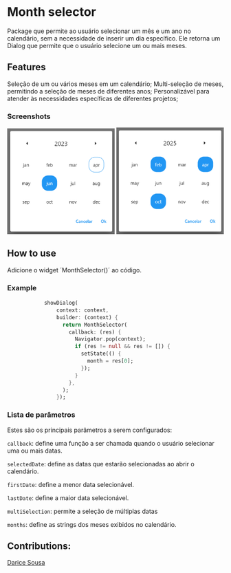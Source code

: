 # Month selector

Package que permite ao usuário selecionar um mês e um ano no calendário, sem a necessidade de inserir um dia específico. Ele retorna um Dialog que permite que o usuário selecione um ou mais meses.

## Features

Seleção de um ou vários meses em um calendário;
Multi-seleção de meses, permitindo a seleção de meses de diferentes anos;
Personalizável para atender às necessidades específicas de diferentes projetos;

### Screenshots

<p align="center">
    <img src="./screenshots/img1.png" width="250"/>
    <img src="./screenshots/img2.png" width="250"/>
</p>

## How to use

Adicione o widget ´MonthSelector()´ ao código.

### Example

```dart
            showDialog(
                context: context,
                builder: (context) {
                  return MonthSelector(
                    callback: (res) {
                      Navigator.pop(context);
                      if (res != null && res != []) {
                        setState(() {
                          month = res[0];
                        });
                      }
                    },
                  );
                });
```

### Lista de parâmetros

Estes são os principais parâmetros a serem configurados:

`callback`: define uma função a ser chamada quando o usuário selecionar uma ou mais datas.

`selectedDate`: define as datas que estarão selecionadas ao abrir o calendário.

`firstDate`: define a menor data selecionável.

`lastDate`: define a maior data selecionável.

`multiSelection`: permite a seleção de múltiplas datas

`months`: define as strings dos meses exibidos no calendário.



## Contributions:
[Darice Sousa](https://github.com/daricesousa)

<!--
This README describes the package. If you publish this package to pub.dev,
this README's contents appear on the landing page for your package.

For information about how to write a good package README, see the guide for
[writing package pages](https://dart.dev/guides/libraries/writing-package-pages).

For general information about developing packages, see the Dart guide for
[creating packages](https://dart.dev/guides/libraries/create-library-packages)
and the Flutter guide for
[developing packages and plugins](https://flutter.dev/developing-packages).
-->